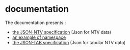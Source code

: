# documentation
The documentation presents :
- [the JSON-NTV specification](./JSON-NTV-standard.pdf) (Json for NTV data)
- [an example of namespace](.//JSON-NTV-namespace-fr.pdf)
- [the JSON-TAB specification](./JSON-TAB-standard.pdf) (Json for tabular NTV data)
